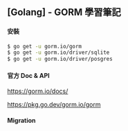 ## [Golang] - GORM 學習筆記

#### 安裝

```bash
$ go get -u gorm.io/gorm
$ go get -u gorm.io/driver/sqlite
$ go get -u gorm.io/driver/posgres
```

#### 官方 Doc & API

https://gorm.io/docs/

https://pkg.go.dev/gorm.io/gorm







#### Migration

